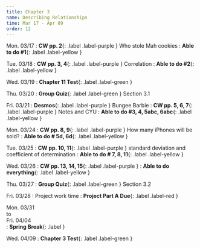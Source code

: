 ```yaml
---
title: Chapter 3
name: Describing Relationships
time: Mar 17 - Apr 09
order: 12
---
```


<!-- : **Standard 2.1**{: .label .label-yellow }
: **CW pp. 3, 4**{: .label .label-purple }
: **Group Quiz**{: .label .label-green } Section 2.1
: **Test Retake**{: .label .label-red} Chapter 4 Retake
: **No School**{: .label } Staff PD Day
: Practice
: **Chapter 2 Test**{: .label .label-green }
: **Chapter 2 Retake on Wed, 10/18**{: .label .label-red } -->

Mon. 03/17
: **CW pp. 2**{: .label .label-purple } Who stole Mah cookies
: **Able to do #1**{: .label .label-yellow }

Tue. 03/18
: **CW pp. 3, 4**{: .label .label-purple } Correlation
: **Able to do #2**{: .label .label-yellow }

Wed. 03/19
: **Chapter 11 Test**{: .label .label-green }

Thu. 03/20
: **Group Quiz**{: .label .label-green } Section 3.1

Fri. 03/21
: **Desmos**{: .label .label-purple } Bungee Barbie
: **CW pp. 5, 6, 7**{: .label .label-purple } Notes and CYU
: **Able to do #3, 4, 5abc, 6abc**{: .label .label-yellow }

Mon. 03/24
: **CW pp. 8, 9**{: .label .label-purple } How many iPhones will be sold?
: **Able to do # 5d, 6d**{: .label .label-yellow }

Tue. 03/25
: **CW pp. 10, 11**{: .label .label-purple } standard deviation and coefficient of determination
: **Able to do # 7, 8, 11**{: .label .label-yellow }

Wed. 03/26
: **CW pp. 13, 14, 15**{: .label .label-purple }
: **Able to do everything**{: .label .label-yellow }

Thu. 03/27
: **Group Quiz**{: .label .label-green } Section 3.2

Fri. 03/28
: Project work time
: **Project Part A Due**{: .label .label-red }

Mon. 03/31<br>to<br>Fri. 04/04	
: **Spring Break**{: .label }

Wed. 04/09
: **Chapter 3 Test**{: .label .label-green }



